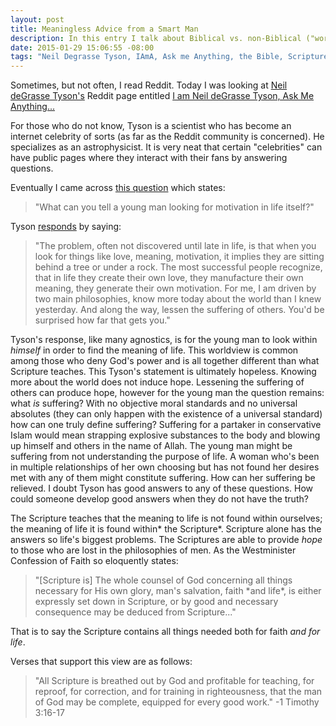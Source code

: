 ```yaml
---
layout: post
title: Meaningless Advice from a Smart Man
description: In this entry I talk about Biblical vs. non-Biblical ("worldly" as the Scripture put it) advice. 
date: 2015-01-29 15:06:55 -08:00
tags: "Neil Degrasse Tyson, IAmA, Ask me Anything, the Bible, Scripture, Wisdom"
---
```


Sometimes, but not often, I read Reddit. Today I was looking at [Neil deGrasse Tyson's](https://en.wikipedia.org/wiki/Neil_deGrasse_Tyson) Reddit page entitled [I am Neil deGrasse Tyson, Ask Me Anything...](http://www.reddit.com/r/IAmA/comments/qccer/i_am_neil_degrasse_tyson_ask_me_anything/)

For those who do not know, Tyson is a scientist who has become an internet celebrity of sorts (as far as the Reddit community is concerned). He specializes as an astrophysicist. It is very neat that certain "celebrities" can have public pages where they interact with their fans by answering questions.

Eventually I came across [this question](http://www.reddit.com/r/IAmA/comments/qccer/i_am_neil_degrasse_tyson_ask_me_anything/c3wgcif) which states:

<blockquote>"What can you tell a young man looking for motivation in life itself?"</blockquote>

Tyson [responds](http://www.reddit.com/r/IAmA/comments/qccer/i_am_neil_degrasse_tyson_ask_me_anything/c3wgffy) by saying:

<blockquote>"The problem, often not discovered until late in life, is that when you look for things like love, meaning, motivation, it implies they are sitting behind a tree or under a rock. The most successful people recognize, that in life they create their own love, they manufacture their own meaning, they generate their own motivation.
For me, I am driven by two main philosophies, know more today about the world than I knew yesterday. And along the way, lessen the suffering of others. You'd be surprised how far that gets you."</blockquote>

Tyson's response, like many agnostics, is for the young man to look within *himself* in order to find the meaning of life. This worldview is common among those who deny God's power and is all together different than what Scripture teaches. This Tyson's statement is ultimately hopeless. Knowing more about the world does not induce hope. Lessening the suffering of others can produce hope, however for the young man the question remains: what *is* suffering? With no objective moral standards and no universal absolutes (they can only happen with the existence of a universal standard) how can one truly define suffering? Suffering for a partaker in conservative Islam would mean strapping explosive substances to the body and blowing up himself and others in the name of Allah. The young man might be suffering from not understanding the purpose of life. A woman who's been in multiple relationships of her own choosing but has not found her desires met with any of them might constitute suffering. How can her suffering be relieved. I doubt Tyson has good answers to any of these questions. How could someone develop good answers when they do not have the truth?

The Scripture teaches that the meaning to life is not found within ourselves; the meaning of life it is found within* the Scripture*. Scripture alone has the answers so life's biggest problems. The Scriptures are able to provide *hope* to those who are lost in the philosophies of men. As the Westminister Confession of Faith so eloquently states:

<blockquote>"[Scripture is] The whole counsel of God concerning all things necessary for His own glory, man's salvation, faith *and life*, is either expressly set down in Scripture, or by good and necessary consequence may be deduced from Scripture..."</blockquote>

That is to say the Scripture contains all things needed both for faith *and for life*.

Verses that support this view are as follows:

<blockquote>"All Scripture is breathed out by God and profitable for teaching, for reproof, for correction, and for training in righteousness, that the man of God may be complete, equipped for every good work." -1 Timothy 3:16-17</blockquote>





